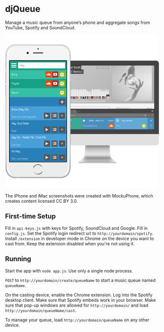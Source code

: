 # djQueue

Manage a music queue from anyone’s phone
and aggregate songs from YouTube, Spotify and SoundCloud.

![](/screenshots/djqueue-screenshot.png?raw=true)

The iPhone and iMac screenshots were created with MockuPhone, which creates content licensed CC BY 3.0.

## First-time Setup

Fill in `api-keys.js` with keys for Spotify, SoundCloud and Google. Fill in `config.js`. Set the Spotify login redirect url to `http://yourdomain/spotify`. Install `/extension` in developer mode in Chrome on the device you want to cast from. Keep the extension disabled when you're not using it.

## Running

Start the app with `node app.js`. Use only a single node process.

`POST` to `http://yourdomain/create/queueName` to start a music queue named `queueName`.

On the casting device, enable the Chrome extension. Log into the Spotify desktop client. Make sure that Spotify embeds work in your browser. Make sure that pop-up windows are allowed for `http://yourdomain/` and load `http://yourdomain/queueName/cast`.

To manage your queue, load `http://yourdomain/queueName` on any other device.
